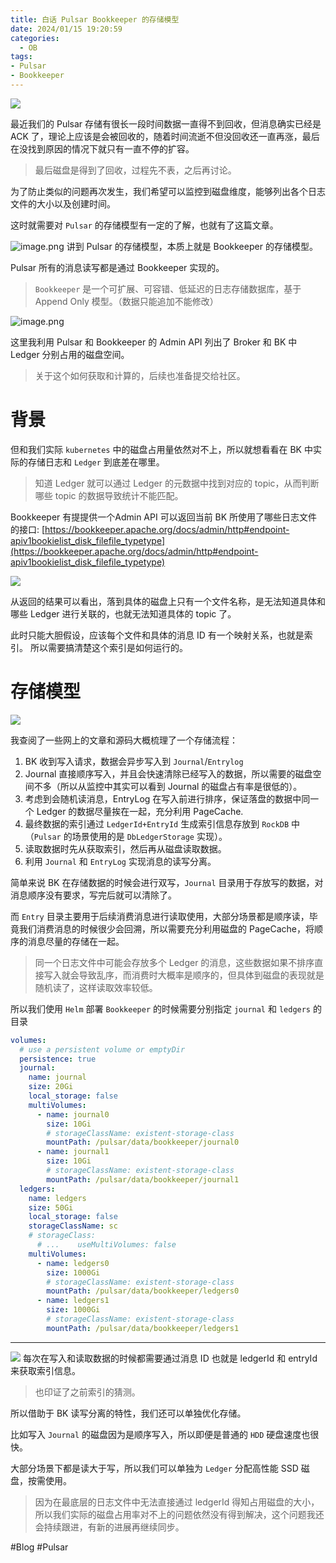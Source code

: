 ```yaml
---
title: 白话 Pulsar Bookkeeper 的存储模型
date: 2024/01/15 19:20:59
categories:
  - OB
tags:
- Pulsar
- Bookkeeper
---
```



![](https://s2.loli.net/2024/01/15/xU7FZCPjckRMBAD.png)


最近我们的 Pulsar 存储有很长一段时间数据一直得不到回收，但消息确实已经是 ACK 了，理论上应该是会被回收的，随着时间流逝不但没回收还一直再涨，最后在没找到原因的情况下就只有一直不停的扩容。

> 最后磁盘是得到了回收，过程先不表，之后再讨论。

为了防止类似的问题再次发生，我们希望可以监控到磁盘维度，能够列出各个日志文件的大小以及创建时间。

这时就需要对 `Pulsar` 的存储模型有一定的了解，也就有了这篇文章。

<!--more-->

![image.png](https://s2.loli.net/2024/01/15/EjpuQKJN5MVIW8r.png)
讲到 Pulsar 的存储模型，本质上就是 Bookkeeper 的存储模型。

Pulsar 所有的消息读写都是通过 Bookkeeper 实现的。

> `Bookkeeper` 是一个可扩展、可容错、低延迟的日志存储数据库，基于 Append Only 模型。（数据只能追加不能修改）


![image.png](https://s2.loli.net/2024/01/15/tMITYocL89ZapVG.png)


这里我利用 Pulsar 和 Bookkeeper 的 Admin API 列出了 Broker 和 BK 中 Ledger 分别占用的磁盘空间。

> 关于这个如何获取和计算的，后续也准备提交给社区。

# 背景

但和我们实际 `kubernetes` 中的磁盘占用量依然对不上，所以就想看看在 BK 中实际的存储日志和 `Ledger` 到底差在哪里。

> 知道 Ledger 就可以通过 Ledger 的元数据中找到对应的 topic，从而判断哪些 topic 的数据导致统计不能匹配。

Bookkeeper 有提提供一个Admin API 可以返回当前 BK 所使用了哪些日志文件的接口:
[https://bookkeeper.apache.org/docs/admin/http#endpoint-apiv1bookielist_disk_filefile_typetype](https://bookkeeper.apache.org/docs/admin/http#endpoint-apiv1bookielist_disk_filefile_typetype)

![](https://s2.loli.net/2024/01/15/ZOMcNSG53Ttz4eo.png)

从返回的结果可以看出，落到具体的磁盘上只有一个文件名称，是无法知道具体和哪些 Ledger 进行关联的，也就无法知道具体的 topic 了。

此时只能大胆假设，应该每个文件和具体的消息 ID 有一个映射关系，也就是索引。
所以需要搞清楚这个索引是如何运行的。


# 存储模型

![](https://s2.loli.net/2024/01/15/uvPC1Y8kdOJ3m5B.png)

我查阅了一些网上的文章和源码大概梳理了一个存储流程：

1. BK 收到写入请求，数据会异步写入到 `Journal`/`Entrylog`
2. Journal 直接顺序写入，并且会快速清除已经写入的数据，所以需要的磁盘空间不多（所以从监控中其实可以看到 Journal 的磁盘占有率是很低的）。
3. 考虑到会随机读消息，EntryLog 在写入前进行排序，保证落盘的数据中同一个 Ledger 的数据尽量挨在一起，充分利用 PageCache.
4. 最终数据的索引通过 `LedgerId+EntryId` 生成索引信息存放到 `RockDB` 中（`Pulsar` 的场景使用的是 `DbLedgerStorage` 实现）。
5. 读取数据时先从获取索引，然后再从磁盘读取数据。
6. 利用 `Journal` 和 `EntryLog` 实现消息的读写分离。


简单来说 BK 在存储数据的时候会进行双写，`Journal` 目录用于存放写的数据，对消息顺序没有要求，写完后就可以清除了。

而 `Entry` 目录主要用于后续消费消息进行读取使用，大部分场景都是顺序读，毕竟我们消费消息的时候很少会回溯，所以需要充分利用磁盘的 PageCache，将顺序的消息尽量的存储在一起。

> 同一个日志文件中可能会存放多个 Ledger 的消息，这些数据如果不排序直接写入就会导致乱序，而消费时大概率是顺序的，但具体到磁盘的表现就是随机读了，这样读取效率较低。


所以我们使用 `Helm` 部署 `Bookkeeper` 的时候需要分别指定 `journal` 和 `ledgers` 的目录

```yaml
volumes:  
  # use a persistent volume or emptyDir  
  persistence: true  
  journal:  
    name: journal  
    size: 20Gi  
    local_storage: false  
    multiVolumes:  
      - name: journal0  
        size: 10Gi  
        # storageClassName: existent-storage-class  
        mountPath: /pulsar/data/bookkeeper/journal0  
      - name: journal1  
        size: 10Gi  
        # storageClassName: existent-storage-class  
        mountPath: /pulsar/data/bookkeeper/journal1  
  ledgers:  
    name: ledgers  
    size: 50Gi  
    local_storage: false  
    storageClassName: sc
    # storageClass:  
      # ...    useMultiVolumes: false  
    multiVolumes:  
      - name: ledgers0  
        size: 1000Gi  
        # storageClassName: existent-storage-class  
        mountPath: /pulsar/data/bookkeeper/ledgers0  
      - name: ledgers1  
        size: 1000Gi  
        # storageClassName: existent-storage-class  
        mountPath: /pulsar/data/bookkeeper/ledgers1
```

----

![](https://s2.loli.net/2024/01/15/nJeNDFbu2MIQp5a.png)
每次在写入和读取数据的时候都需要通过消息 ID 也就是 ledgerId 和 entryId 来获取索引信息。

> 也印证了之前索引的猜测。

所以借助于 BK 读写分离的特性，我们还可以单独优化存储。

比如写入 `Journal` 的磁盘因为是顺序写入，所以即便是普通的 `HDD` 硬盘速度也很快。

大部分场景下都是读大于写，所以我们可以单独为 `Ledger` 分配高性能 SSD 磁盘，按需使用。

> 因为在最底层的日志文件中无法直接通过 ledgerId 得知占用磁盘的大小，所以我们实际的磁盘占用率对不上的问题依然没有得到解决，这个问题我还会持续跟进，有新的进展再继续同步。

#Blog #Pulsar 